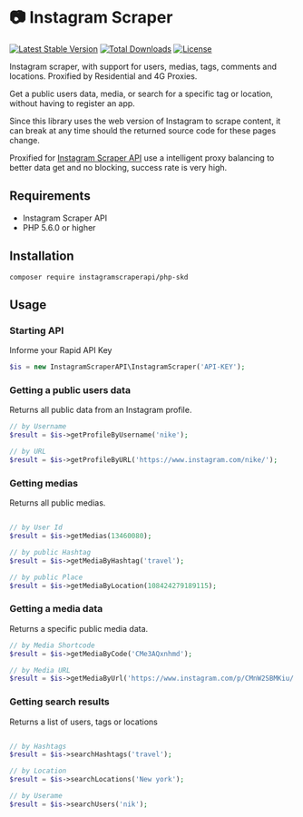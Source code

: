 # 📷 Instagram Scraper

[![Latest Stable Version](https://poser.pugx.org/instagramscraperapi/instagram-scraper/v)](https://packagist.org/packages/instagramscraperapi/instagram-scraper) [![Total Downloads](https://poser.pugx.org/instagramscraperapi/instagram-scraper/downloads)](https://packagist.org/packages/instagramscraperapi/instagram-scraper) [![License](https://poser.pugx.org/instagramscraperapi/instagram-scraper/license)](https://packagist.org/packages/instagramscraperapi/instagram-scraper)

Instagram scraper, with support for users, medias, tags, comments and locations. Proxified by Residential and 4G Proxies.

Get a public users data, media, or search for a specific tag or location, without having to register an app.

Since this library uses the web version of Instagram to scrape content, it can break at any time should the returned source code for these pages change.

Proxified for [Instagram Scraper API](https://instagramscraperapi.com) use a intelligent proxy balancing to better data get and no blocking, success rate is very high.

## Requirements

- Instagram Scraper API
- PHP 5.6.0 or higher


## Installation

```
composer require instagramscraperapi/php-skd
```


## Usage

### Starting API

Informe your Rapid API Key

```php
$is = new InstagramScraperAPI\InstagramScraper('API-KEY');
```

### Getting a public users data

Returns all public data from an Instagram profile.

```php
// by Username
$result = $is->getProfileByUsername('nike');

// by URL
$result = $is->getProfileByURL('https://www.instagram.com/nike/');
```

### Getting medias

Returns all public medias.

```php

// by User Id
$result = $is->getMedias(13460080);

// by public Hashtag
$result = $is->getMediaByHashtag('travel');

// by public Place
$result = $is->getMediaByLocation(108424279189115);

```

### Getting a media data

Returns a specific public media data.

```php
// by Media Shortcode
$result = $is->getMediaByCode('CMe3AQxnhmd');

// by Media URL
$result = $is->getMediaByUrl('https://www.instagram.com/p/CMnW2SBMKiu/');

```

### Getting search results

Returns a list of users, tags or locations

```php

// by Hashtags
$result = $is->searchHashtags('travel');

// by Location
$result = $is->searchLocations('New york');

// by Userame
$result = $is->searchUsers('nik');

```








